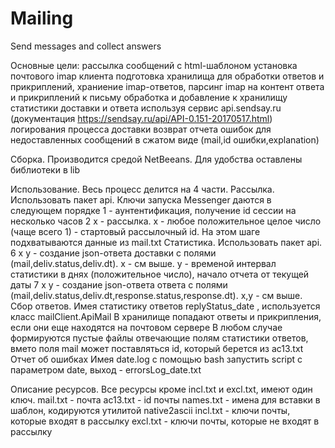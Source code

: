 # Mailing
Send messages and collect answers

Основные цели: 
  рассылка сообщений c html-шаблоном
  установка почтового imap клиента
  подготовка хранилища для обработки ответов и прикриплений, храниение imap-ответов, парсинг imap на контент ответа и прикриплений к письму
  обработка и добавление к хранилищу статистики доставки и ответа используя сервис api.sendsay.ru (документация https://sendsay.ru/api/API-0.151-20170517.html)
  логирования процесса доставки
  возврат отчета ошибок для недоставленных сообщений в сжатом виде (mail,id ошибки,explanation)
  
Сборка.
  Производится средой NetBeeans. Для удобства оставлены библиотеки в lib
  
Использование. Весь процесс делится на 4 части. 
  Рассылка. Использовать пакет api. Ключи запуска Messenger даются в следующем порядке
      1 - аунтентификация, получение id сессии на несколько часов
      2 x - рассылка. x - любое положительное целое число (чаще всего 1) - стартовый рассылочный id. На этом шаге подхватываются данные из mail.txt
  Статистика. Использовать пакет api.
      6 x y - создание json-ответа доставки с полями (mail,deliv.status,deliv.dt). x - см выше. y - временой интервал статистики в днях (положительное число), начало отчета от текущей даты 
      7 x y -  создание json-ответа ответа с полями (mail,deliv.status,deliv.dt,response.status,response.dt). x,y - см выше.
  Сбор ответов. 
      Имея статистику ответов replyStatus_date , используется класс mailClient.ApiMail
      В хранилище попадают ответы и прикрипления, если они еще находятся на почтовом сервере
      В любом случае формируются пустые файлы отвечающие полям статистики ответов, вмето поля mail может поставляться id, который берется из ac13.txt
  Отчет об ошибках
      Имея date.log с помощью bash запустить script c параметром date, выход - errorsLog_date.txt
 
 Описание ресурсов. Все ресурсы кроме incl.txt и excl.txt, имеют один ключ.
    mail.txt - почта
    ac13.txt - id почты
    names.txt - имена для вставки в шаблон, кодируются утилитой native2ascii
    incl.txt - ключи почты, которые входят в рассылку
    excl.txt - ключи почты, которые не входят в рассылку  
      
  
